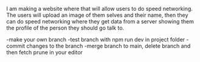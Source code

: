 I am making a website where that will allow users to do speed networking. The users will upload an image of them selves and their name, then they can do speed networking where they get data from a server showing them the profile of the person they should go talk to.






-make your own branch
-test branch with npm run dev in project folder
-commit changes to the branch
-merge branch to main, delete branch and then fetch prune in your editor